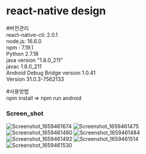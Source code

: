 # react-native design

#버전관리<br/>
react-native-cli: 2.0.1<br>
node.js: 16.6.0<br>
npm : 7.19.1<br>
Python 2.7.18<br>
java version "1.8.0_211"<br>
javac 1.8.0_211<br>
Android Debug Bridge version 1.0.41<br>
Version 31.0.3-7562133<br>

#사용방법<br/>
npm install => npm run android

 <h3>Screen_shot</h3>
 
![Screenshot_1659461674](https://user-images.githubusercontent.com/80196373/182438584-4d982534-fb00-45e1-a008-9621126fa07b.png)
![Screenshot_1659461475](https://user-images.githubusercontent.com/80196373/182438608-02d83d9e-b6c4-47c3-a4ba-9150d33c2130.png)
![Screenshot_1659461480](https://user-images.githubusercontent.com/80196373/182438720-a0613a3b-1542-4dd8-88a4-1a21a1b10042.png)
![Screenshot_1659461484](https://user-images.githubusercontent.com/80196373/182438734-9cbbd694-94c9-4230-8f92-aac4442b1551.png)
![Screenshot_1659461492](https://user-images.githubusercontent.com/80196373/182438752-c68d97b8-6cca-4153-858d-5a0f506a20a7.png)
![Screenshot_1659461514](https://user-images.githubusercontent.com/80196373/182438764-b576e8d4-d31c-4645-bc8b-73da570cf267.png)
![Screenshot_1659461530](https://user-images.githubusercontent.com/80196373/182438783-d1d4157e-24ef-47c4-8bcc-dcbf1961b98c.png)
